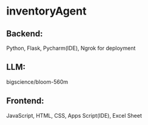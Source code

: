 # inventoryAgent

## Backend:
Python, Flask, 
Pycharm(IDE),
Ngrok for deployment

## LLM: 
bigscience/bloom-560m

## Frontend:
JavaScript, HTML, CSS,
Apps Script(IDE), 
Excel Sheet


